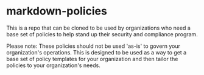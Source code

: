 # markdown-policies
This is a repo that can be cloned to be used by organizations who need a base set of policies to help stand up their security and compliance program. 

Please note: These policies should not be used 'as-is' to govern your organization's operations. This is designed to be used as a way to get a base set of policy templates for your organization and then tailor the policies to your organization's needs.
